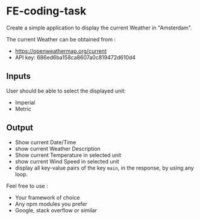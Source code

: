 # FE-coding-task

Create a simple application to display the current Weather in "Amsterdam".

The current Weather can be obtained from :
- https://openweathermap.org/current
-  API key: 686ed6ba158ca8607a0c819472d610d4

## Inputs

User should be able to select the displayed unit: 
 - Imperial 
 - Metric

## Output

- Show current Date/Time
- show current Weather Description
- Show current Temperature in selected unit
- show current Wind Speed in selected unit
- display all key-value pairs of the key `main`, in the response, by using any loop.

Feel free to use :
 - Your framework of choice
 - Any npm modules you prefer
 - Google, stack overflow or similar
